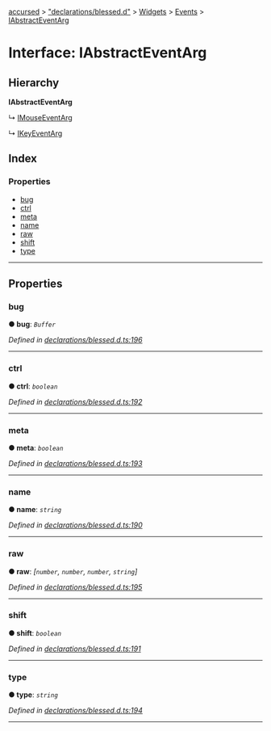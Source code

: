 [accursed](../README.md) > ["declarations/blessed.d"](../modules/_declarations_blessed_d_.md) > [Widgets](../modules/_declarations_blessed_d_.widgets.md) > [Events](../modules/_declarations_blessed_d_.widgets.events.md) > [IAbstractEventArg](../interfaces/_declarations_blessed_d_.widgets.events.iabstracteventarg.md)

# Interface: IAbstractEventArg

## Hierarchy

**IAbstractEventArg**

↳  [IMouseEventArg](_declarations_blessed_d_.widgets.events.imouseeventarg.md)

↳  [IKeyEventArg](_declarations_blessed_d_.widgets.events.ikeyeventarg.md)

## Index

### Properties

* [bug](_declarations_blessed_d_.widgets.events.iabstracteventarg.md#bug)
* [ctrl](_declarations_blessed_d_.widgets.events.iabstracteventarg.md#ctrl)
* [meta](_declarations_blessed_d_.widgets.events.iabstracteventarg.md#meta)
* [name](_declarations_blessed_d_.widgets.events.iabstracteventarg.md#name)
* [raw](_declarations_blessed_d_.widgets.events.iabstracteventarg.md#raw)
* [shift](_declarations_blessed_d_.widgets.events.iabstracteventarg.md#shift)
* [type](_declarations_blessed_d_.widgets.events.iabstracteventarg.md#type)

---

## Properties

<a id="bug"></a>

###  bug

**● bug**: *`Buffer`*

*Defined in [declarations/blessed.d.ts:196](https://github.com/cancerberoSgx/accursed/blob/978b980/src/declarations/blessed.d.ts#L196)*

___
<a id="ctrl"></a>

###  ctrl

**● ctrl**: *`boolean`*

*Defined in [declarations/blessed.d.ts:192](https://github.com/cancerberoSgx/accursed/blob/978b980/src/declarations/blessed.d.ts#L192)*

___
<a id="meta"></a>

###  meta

**● meta**: *`boolean`*

*Defined in [declarations/blessed.d.ts:193](https://github.com/cancerberoSgx/accursed/blob/978b980/src/declarations/blessed.d.ts#L193)*

___
<a id="name"></a>

###  name

**● name**: *`string`*

*Defined in [declarations/blessed.d.ts:190](https://github.com/cancerberoSgx/accursed/blob/978b980/src/declarations/blessed.d.ts#L190)*

___
<a id="raw"></a>

###  raw

**● raw**: *[`number`, `number`, `number`, `string`]*

*Defined in [declarations/blessed.d.ts:195](https://github.com/cancerberoSgx/accursed/blob/978b980/src/declarations/blessed.d.ts#L195)*

___
<a id="shift"></a>

###  shift

**● shift**: *`boolean`*

*Defined in [declarations/blessed.d.ts:191](https://github.com/cancerberoSgx/accursed/blob/978b980/src/declarations/blessed.d.ts#L191)*

___
<a id="type"></a>

###  type

**● type**: *`string`*

*Defined in [declarations/blessed.d.ts:194](https://github.com/cancerberoSgx/accursed/blob/978b980/src/declarations/blessed.d.ts#L194)*

___

